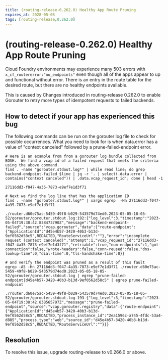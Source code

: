 ```yaml
---
title: (routing-release-0.262.0) Healthy App Route Pruning
expires_at: 2028-05-08
tags: [routing-release,0.262.0]
---
```


# (routing-release-0.262.0) Healthy App Route Pruning

Cloud Foundry environments may experience many 503 errors with `x_cf_routererror:"no_endpoints"` even though all of the apps appear to up and functional without error.
There is an entry in the route table for the desired route, but there are no healthy endpoints available.

This is caused by Changes introduced in routing-release 0.262.0 to enable Gorouter to retry more types of idempotent requests to failed backends.

## How to detect if your app has experienced this bug

The following commands can be run on the gorouter log file to check for possible occurrences. What you need to look for is when data.error has a value of "context canceled" followed by a prune-failed-endpoint error.

```
# Here is an example from from a gorouter log bundle collected from BOSH.  We find a vcap id of a failed request that meets the criteria using the above command.
find . -name "gorouter.stdout.log*" | while read line; do grep backend-endpoint-failed $line | jq -r '. | select(.data.error | contains("context canceled")) | .data.vcap_request_id'; done | head -1

27116dd3-f047-4a35-7873-e9ef7e1d3f71

# Next we find the log line that has the application ID
find . -name "gorouter.stdout.log*" | xargs egrep  -Hn 27116dd3-f047-4a35-7873-e9ef7e1d3f71

./router.d60e75ac-5459-49f8-b029-543579d74ed0.2023-05-05-18-05-52/gorouter/gorouter.stdout.log:192:{"log_level":3,"timestamp":"2023-05-04T19:38:42.838473790Z","message":"backend-endpoint-failed","source":"vcap.gorouter","data":{"route-endpoint":{"ApplicationId":"d45e4b57-3420-40b3-b13d-9ef0562d58c5",REDACTED,"RouteServiceUrl":""},"error":"incomplete request (context canceled)","attempt":1,"vcap_request_id":"27116dd3-f047-4a35-7873-e9ef7e1d3f71","retriable":true,"num-endpoints":1,"got-connection":false,"wrote-headers":false,"conn-reused":false,"dns-lookup-time":0,"dial-time":0,"tls-handshake-time":0}}

# and verify the endpoint was pruned as a result of this fault
egrep -A5 -Hn 27116dd3-f047-4a35-7873-e9ef7e1d3f71 ./router.d60e75ac-5459-49f8-b029-543579d74ed0.2023-05-05-18-05-52/gorouter/gorouter.stdout.log | egrep "prune-failed-endpoint|d45e4b57-3420-40b3-b13d-9ef0562d58c5" | egrep prune-failed-endpoint

./router.d60e75ac-5459-49f8-b029-543579d74ed0.2023-05-05-18-05-52/gorouter/gorouter.stdout.log-193-{"log_level":3,"timestamp":"2023-05-04T19:38:42.838565797Z","message":"prune-failed-endpoint","source":"vcap.gorouter.registry","data":{"route-endpoint":{"ApplicationId":"d45e4b57-3420-40b3-b13d-9ef0562d58c5",REDACTED,"process_instance_id":"2ea1596c-a745-4fdc-53a4-d885","process_type":"web","source_id":"d45e4b57-3420-40b3-b13d-9ef0562d58c5",REDACTED,"RouteServiceUrl":""}}}
```

## Resolution

To resolve this issue, upgrade routing-release to v0.266.0 or above.

